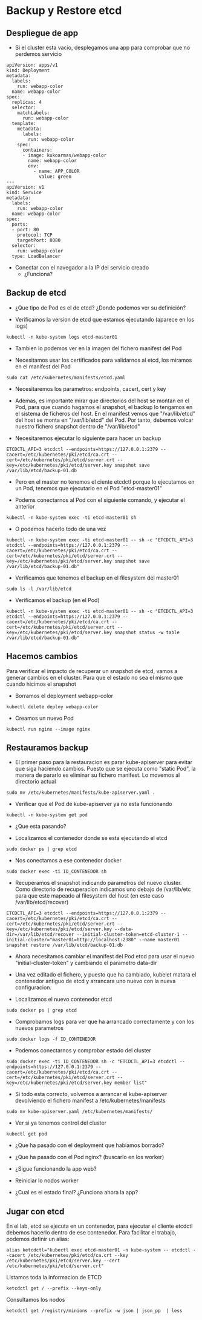 # Backup y Restore etcd

## Despliegue de app

  * Si el cluster esta vacio, desplegamos una app para comprobar que no perdemos servicio

```
apiVersion: apps/v1
kind: Deployment
metadata:
  labels:
    run: webapp-color
  name: webapp-color
spec:
  replicas: 4
  selector:
    matchLabels:
      run: webapp-color
  template:
    metadata:
      labels:
        run: webapp-color
    spec:
      containers:
      - image: kukoarmas/webapp-color
        name: webapp-color
        env:
          - name: APP_COLOR
            value: green
---
apiVersion: v1
kind: Service
metadata:
  labels:
    run: webapp-color
  name: webapp-color
spec:
  ports:
  - port: 80
    protocol: TCP
    targetPort: 8080
  selector:
    run: webapp-color
  type: LoadBalancer
```

  * Conectar con el navegador a la IP del servicio creado
    * ¿Funciona?

## Backup de etcd

  * ¿Que tipo de Pod es el de etcd? ¿Donde podemos ver su definición?

  * Verificamos la version de etcd que estamos ejecutando (aparece en los logs)

```
kubectl -n kube-system logs etcd-master01
```

  * Tambien lo podemos ver en la imagen del fichero manifest del Pod

  * Necesitamos usar los certificados para validarnos al etcd, los miramos en el manifest del Pod

```
sudo cat /etc/kubernetes/manifests/etcd.yaml
```

  * Necesitaremos los parametros: endpoints, cacert, cert y key

  * Ademas, es importante mirar que directorios del host se montan en el Pod, para que cuando hagamos el snapshot, el backup lo tengamos en el sistema de ficheros del host. En el manifest vemos que "/var/lib/etcd" del host se monta en "/var/lib/etcd" del Pod. Por tanto, debemos volcar nuestro fichero snapshot dentro de "/var/lib/etcd"

  * Necesitaremos ejecutar lo siguiente para hacer un backup

```
ETCDCTL_API=3 etcdctl --endpoints=https://127.0.0.1:2379 --cacert=/etc/kubernetes/pki/etcd/ca.crt --cert=/etc/kubernetes/pki/etcd/server.crt --key=/etc/kubernetes/pki/etcd/server.key snapshot save /var/lib/etcd/backup-01.db
```

  * Pero en el master no tenemos el ciente etcdctl porque lo ejecutamos en un Pod, tenemos que ejecutarlo en el Pod "etcd-master01"

  * Podems conectarnos al Pod con el siguiente comando, y ejecutar el anterior

```
kubectl -n kube-system exec -ti etcd-master01 sh
```

  * O podemos hacerlo todo de una vez

```
kubectl -n kube-system exec -ti etcd-master01 -- sh -c "ETCDCTL_API=3 etcdctl --endpoints=https://127.0.0.1:2379 --cacert=/etc/kubernetes/pki/etcd/ca.crt --cert=/etc/kubernetes/pki/etcd/server.crt --key=/etc/kubernetes/pki/etcd/server.key snapshot save /var/lib/etcd/backup-01.db"
```

  * Verificamos que tenemos el backup en el filesystem del master01

```
sudo ls -l /var/lib/etcd
```

  * Verificamos el backup (en el Pod)

```
kubectl -n kube-system exec -ti etcd-master01 -- sh -c "ETCDCTL_API=3 etcdctl --endpoints=https://127.0.0.1:2379 --cacert=/etc/kubernetes/pki/etcd/ca.crt --cert=/etc/kubernetes/pki/etcd/server.crt --key=/etc/kubernetes/pki/etcd/server.key snapshot status -w table /var/lib/etcd/backup-01.db"
```

## Hacemos cambios

Para verificar el impacto de recuperar un snapshot de etcd, vamos a generar cambios en el cluster. Para que el estado no sea el mismo que cuando hicimos el snapshot

  * Borramos el deployment webapp-color

```
kubectl delete deploy webapp-color
```

  * Creamos un nuevo Pod

```
kubectl run nginx --image nginx
```

## Restauramos backup

  * El primer paso para la restauracion es parar kube-apiserver para evitar que siga haciendo cambios. Puesto que se ejecuta como "static Pod", la manera de pararlo es eliminar su fichero manifest. Lo movemos al directorio actual

```
sudo mv /etc/kubernetes/manifests/kube-apiserver.yaml .
```

  * Verificar que el Pod de kube-apiserver ya no esta funcionando

```
kubectl -n kube-system get pod
```

  * ¿Que esta pasando?

  * Localizamos el contenedor donde se esta ejecutando el etcd

```
sudo docker ps | grep etcd
```

  * Nos conectamos a ese contenedor docker

```
sudo docker exec -ti ID_CONTENEDOR sh
```

  * Recuperamos el snapshot indicando parametros del nuevo cluster. Como directorio de recuperacion indicamos uno debajo de /var/lib/etc para que este mapeado al filesystem del host (en este caso /var/lib/etcd/recover)

```
ETCDCTL_API=3 etcdctl --endpoints=https://127.0.0.1:2379 --cacert=/etc/kubernetes/pki/etcd/ca.crt --cert=/etc/kubernetes/pki/etcd/server.crt --key=/etc/kubernetes/pki/etcd/server.key --data-dir=/var/lib/etcd/recover --initial-cluster-token=etcd-cluster-1 --initial-cluster="master01=http://localhost:2380" --name master01 snapshot restore /var/lib/etcd/backup-01.db
```

  * Ahora necesitamos cambiar el manifest del Pod etcd para usar el nuevo "initial-cluster-token" y cambiando el parametro data-dir
  * Una vez editado el fichero, y puesto que ha cambiado, kubelet matara el contenedor antiguo de etcd y arrancara uno nuevo con la nueva configuracion.

  * Localizamos el nuevo contenedor etcd

```
sudo docker ps | grep etcd
```

  * Comprobamos logs para ver que ha arrancado correctamente y con los nuevos parametros

```
sudo docker logs -f ID_CONTENEDOR
```

  * Podemos conectarnos y comprobar estado del cluster

```
sudo docker exec -ti ID_CONTENEDOR sh -c "ETCDCTL_API=3 etcdctl --endpoints=https://127.0.0.1:2379 --cacert=/etc/kubernetes/pki/etcd/ca.crt --cert=/etc/kubernetes/pki/etcd/server.crt --key=/etc/kubernetes/pki/etcd/server.key member list"
```

  * Si todo esta correcto, volvemos a arrancar el kube-apiserver devolviendo el fichero manifest a /etc/kubernetes/manifests

```
sudo mv kube-apiserver.yaml /etc/kubernetes/manifests/
```

  * Ver si ya tenemos control del cluster

```
kubectl get pod
```

  * ¿Que ha pasado con el deployment que habiamos borrado?
  * ¿Que ha pasado con el Pod nginx? (buscarlo en los worker)
  * ¿Sigue funcionando la app web?

  * Reiniciar lo nodos worker
  * ¿Cual es el estado final? ¿Funciona ahora la app?

## Jugar con etcd

En el lab, etcd se ejecuta en un contenedor, para ejecutar el cliente etcdctl debemos hacerlo dentro de ese contenedor. Para facilitar el trabajo, podemos definir un alias:

```
alias ketcdctl="kubectl exec etcd-master01 -n kube-system -- etcdctl --cacert /etc/kubernetes/pki/etcd/ca.crt --key /etc/kubernetes/pki/etcd/server.key --cert /etc/kubernetes/pki/etcd/server.crt"
```

Listamos toda la informacion de ETCD


```
ketcdctl get / --prefix --keys-only
```

Consultamos los nodos


```
ketcdctl get /registry/minions --prefix -w json | json_pp  | less
```

